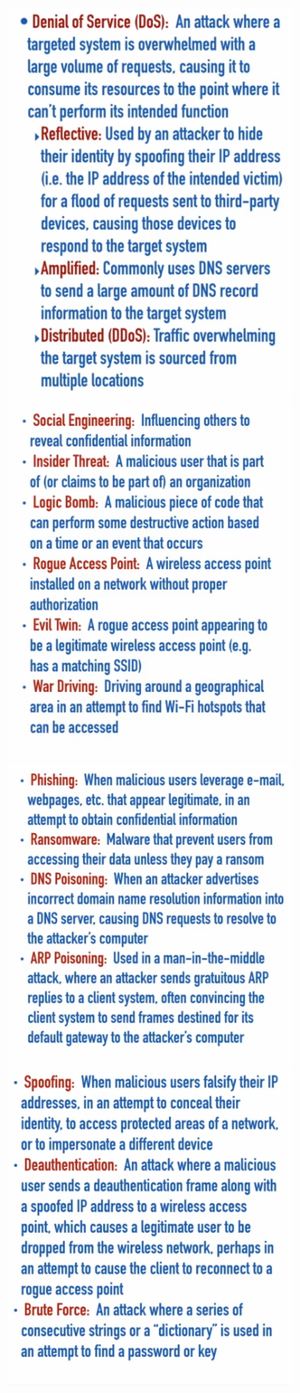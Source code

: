 ![](2023-03-12-18-09-58.png)
![](2023-03-12-18-12-08.png)
![](2023-03-12-18-12-50.png)
![](2023-03-12-18-13-12.png)

<link rel="stylesheet" type="text/css" href="..\..\markcss.css">